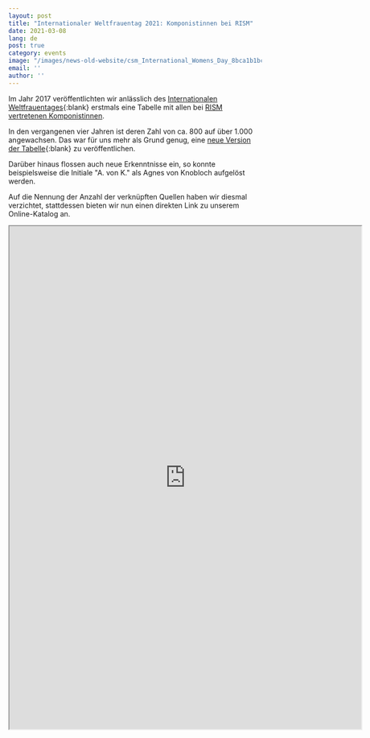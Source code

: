 ```yaml
---
layout: post
title: "Internationaler Weltfrauentag 2021: Komponistinnen bei RISM"
date: 2021-03-08
lang: de
post: true
category: events
image: "/images/news-old-website/csm_International_Womens_Day_8bca1b1bc8.png"
email: ''
author: ''
---
```


Im Jahr 2017 veröffentlichten wir anlässlich des [Internationalen Weltfrauentages](https://www.internationalwomensday.com/About){:blank} erstmals eine Tabelle mit allen bei [RISM vertretenen Komponistinnen](/events/2017/03/08/international-womens-day-women-composers-in.html).  

In den vergangenen vier Jahren ist deren Zahl von ca. 800 auf über 1.000 angewachsen. Das war für uns mehr als Grund genug, eine [neue Version der Tabelle](https://docs.google.com/spreadsheets/d/1H1I4C5Fkww-EbPhK3_1XpZk6I1FxYFEFIGDjm-S3hXk/edit?usp=sharing){:blank} zu veröffentlichen.  

Darüber hinaus flossen auch neue Erkenntnisse ein, so konnte beispielsweise die Initiale "A. von K." als Agnes von Knobloch aufgelöst werden.  

Auf die Nennung der Anzahl der verknüpften Quellen haben wir diesmal verzichtet, stattdessen bieten wir nun einen direkten Link zu unserem Online-Katalog an.  

<iframe src="https://docs.google.com/spreadsheets/d/e/2PACX-1vRVlgcXbLkAvhwMphb9ZwRr5BKuA19CEqFu4pryKy63PimksSqXN81dVf6ex-OW8rdql-JQEF__9HFo/pubhtml?widget=true&amp;headers=false" width="700" height="1000"></iframe>
